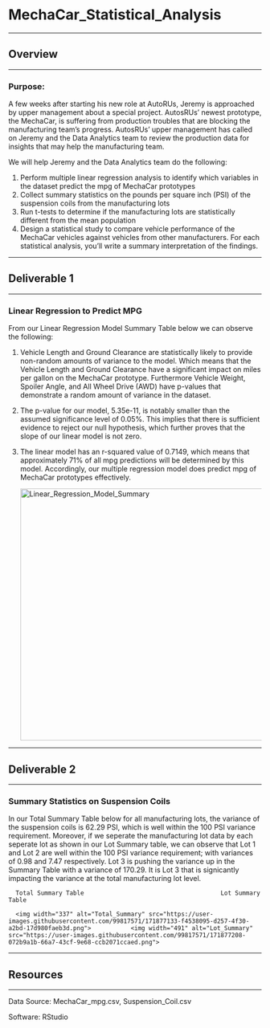 # MechaCar_Statistical_Analysis
---
## Overview
---
### Purpose:

A few weeks after starting his new role at AutoRUs, Jeremy is approached by upper management about a special project. AutosRUs’ newest prototype, the MechaCar, is suffering from production troubles that are blocking the manufacturing team’s progress. AutosRUs’ upper management has called on Jeremy and the Data Analytics team to review the production data for insights that may help the manufacturing team.

We will help Jeremy and the Data Analytics team do the following:

   1. Perform multiple linear regression analysis to identify which variables in the dataset predict the mpg of MechaCar prototypes
   2. Collect summary statistics on the pounds per square inch (PSI) of the suspension coils from the manufacturing lots
   3. Run t-tests to determine if the manufacturing lots are statistically different from the mean population
   4. Design a statistical study to compare vehicle performance of the MechaCar vehicles against vehicles from other manufacturers. For each statistical         analysis, you’ll write a summary interpretation of the findings.

---
## Deliverable 1
---
### Linear Regression to Predict MPG

From our Linear Regression Model Summary Table below we can observe the following:

   1. Vehicle Length and Ground Clearance are statistically likely to provide non-random amounts of variance to the model. Which means that the                   Vehicle Length and Ground Clearance have a significant impact on miles per gallon on the MechaCar prototype. Furthermore Vehicle Weight,                   Spoiler Angle, and All Wheel Drive (AWD) have p-values that demonstrate a random amount of variance in the dataset.
   2. The p-value for our model, 5.35e-11, is notably smaller than the assumed significance level of 0.05%. This implies that there is sufficient                 evidence to reject our null hypothesis, which further proves that the slope of our linear model is not zero.
   3. The linear model has an r-squared value of 0.7149, which means that approximately 71% of all mpg predictions will be determined by this model.             Accordingly, our multiple regression model does predict mpg of MechaCar prototypes effectively.

      <img width="502" alt="Linear_Regression_Model_Summary" src="https://user-images.githubusercontent.com/99817571/171870705-290d54a6-1ea8-4d0f-b27b-29e6468664a2.png">




---
## Deliverable 2
---
### Summary Statistics on Suspension Coils

In our Total Summary Table below for all manufacturing lots, the variance of the suspension coils is 62.29 PSI, which is well within the 100 PSI          variance requirement. Moreover, if we seperate the manufacturing lot data by each seperate lot as shown in our Lot Summary table, we can observe that Lot 1 and Lot 2 are well within the 100 PSI variance requirement; with variances of 0.98 and 7.47 respectively. Lot 3 is pushing the variance up in the Summary Table with a variance of 170.29. It is Lot 3 that is signicantly impacting the variance at the total manufacturing lot level.

      Total Summary Table                                      Lot Summary Table

      <img width="337" alt="Total_Summary" src="https://user-images.githubusercontent.com/99817571/171877133-f4538095-d257-4f30-a2bd-17d980faeb3d.png">           <img width="491" alt="Lot_Summary" src="https://user-images.githubusercontent.com/99817571/171877208-072b9a1b-66a7-43cf-9e68-ccb2071ccaed.png">




---
## Resources
---
Data Source: MechaCar_mpg.csv, Suspension_Coil.csv

Software: RStudio
